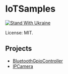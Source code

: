 # IoTSamples

[![Stand With Ukraine](https://img.shields.io/badge/made_in-ukraine-ffd700.svg?labelColor=0057b7)](https://stand-with-ukraine.pp.ua)

License: MIT.

## Projects

- [BluetoothGpioController](BluetoothGpioController)
- [IPCamera](IPCamera)